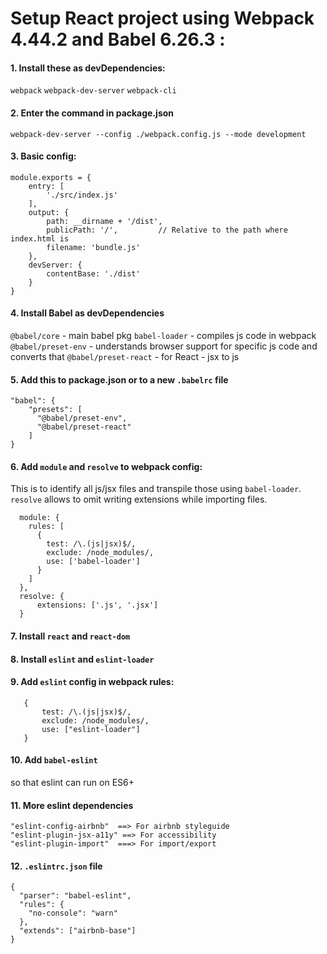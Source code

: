 
#   Setup React project using Webpack 4.44.2 and Babel 6.26.3 : 

#### 1. Install these as devDependencies:
`webpack`
`webpack-dev-server`
`webpack-cli`

#### 2. Enter the command in package.json 

```
webpack-dev-server --config ./webpack.config.js --mode development
```

#### 3. Basic config:
```
module.exports = {
    entry: [
        './src/index.js'
    ],
    output: {
        path: __dirname + '/dist',
        publicPath: '/',         // Relative to the path where index.html is
        filename: 'bundle.js'
    },
    devServer: {
        contentBase: './dist'
    }
}
```

#### 4. Install Babel as devDependencies
`@babel/core` - main babel pkg
`babel-loader` - compiles js code in webpack
`@babel/preset-env` - understands browser support for specific js code and converts that
`@babel/preset-react` - for React - jsx to js

#### 5. Add this to package.json or to a new `.babelrc` file
```
"babel": {
    "presets": [
      "@babel/preset-env",
      "@babel/preset-react"
    ]
}
```

#### 6. Add `module` and `resolve` to webpack config:
This is to identify all js/jsx files and transpile those using `babel-loader`. 
`resolve` allows to omit writing extensions while importing files.
```
  module: {
    rules: [
      {
		test: /\.(js|jsx)$/,
		exclude: /node_modules/,
		use: ['babel-loader']
      }
    ]
  },
  resolve: {
	  extensions: ['.js', '.jsx']
  }
  ```
  
 #### 7. Install `react` and `react-dom`
 #### 8. Install `eslint` and `eslint-loader` 
 #### 9. Add `eslint` config in webpack rules:
 ```
    {
        test: /\.(js|jsx)$/,
        exclude: /node_modules/,
        use: ["eslint-loader"]
    }
```
#### 10. Add `babel-eslint`
so that eslint can run on ES6+

#### 11. More eslint dependencies
    "eslint-config-airbnb"  ==> For airbnb styleguide
    "eslint-plugin-jsx-a11y" ==> For accessibility
    "eslint-plugin-import"  ===> For import/export
    
#### 12. `.eslintrc.json` file
    {
      "parser": "babel-eslint",
      "rules": {
        "no-console": "warn"
      },
      "extends": ["airbnb-base"]
    }
